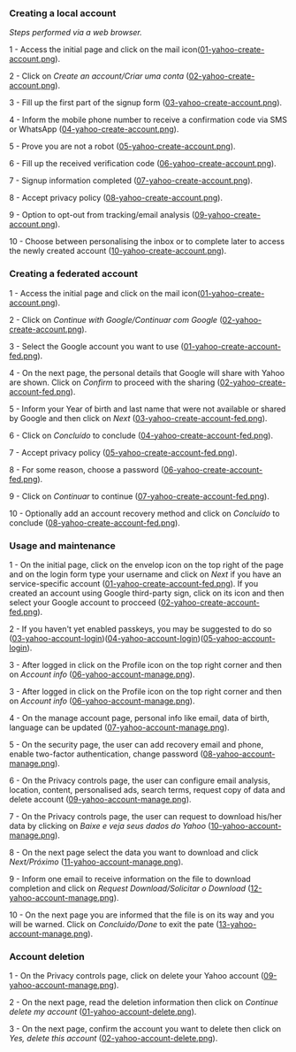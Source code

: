 ### Creating a local account

*Steps performed via a web browser.*

1 - Access the initial page and click on the mail icon([01-yahoo-create-account.png](./create/01-yahoo-create-account.png)).

2 - Click on *Create an account/Criar uma conta* ([02-yahoo-create-account.png](./create/02-yahoo-create-account.png)).

3 - Fill up the first part of the signup form ([03-yahoo-create-account.png](./create/03-yahoo-create-account.png)).

4 - Inform the mobile phone number to receive a confirmation code via SMS or WhatsApp ([04-yahoo-create-account.png](./create/04-yahoo-create-account.png)).

5 - Prove you are not a robot ([05-yahoo-create-account.png](./create/05-yahoo-create-account.png)).

6 - Fill up the received verification code ([06-yahoo-create-account.png](./create/06-yahoo-create-account.png)).

7 - Signup information completed ([07-yahoo-create-account.png](./create/07-yahoo-create-account.png)).

8 - Accept privacy policy ([08-yahoo-create-account.png](./create/08-yahoo-create-account.png)).

9 - Option to opt-out from tracking/email analysis ([09-yahoo-create-account.png](./create/09-yahoo-create-account.png)).

10 - Choose between personalising the inbox or to complete later to access the newly created account ([10-yahoo-create-account.png](./create/10-yahoo-create-account.png)).


### Creating a federated account


1 - Access the initial page and click on the mail icon([01-yahoo-create-account.png](./create/01-yahoo-create-account.png)).

2 - Click on *Continue with Google/Continuar com Google* ([02-yahoo-create-account.png](./create/02-yahoo-create-account.png)).

3 - Select the Google account you want to use ([01-yahoo-create-account-fed.png](./create/01-yahoo-create-account-fed.png)).

4 - On the next page, the personal details that Google will share with Yahoo are shown. Click on *Confirm* to proceed with the sharing ([02-yahoo-create-account-fed.png](./create/02-yahoo-create-account-fed.png)).

5 - Inform your Year of birth and last name that were not available or shared by Google and then click on *Next* ([03-yahoo-create-account-fed.png](./create/03-yahoo-create-account-fed.png)).

6 - Click on *Concluído* to conclude ([04-yahoo-create-account-fed.png](./create/04-yahoo-create-account-fed.png)).

7 -  Accept privacy policy ([05-yahoo-create-account-fed.png](./create/05-yahoo-create-account-fed.png)).

8 - For some reason, choose a password ([06-yahoo-create-account-fed.png](./create/06-yahoo-create-account-fed.png)).

9 - Click on *Continuar* to continue ([07-yahoo-create-account-fed.png](./create/07-yahoo-create-account-fed.png)).

10 - Optionally add an account recovery method and click on *Concluído* to conclude ([08-yahoo-create-account-fed.png](./create/08-yahoo-create-account-fed.png)).


### Usage and maintenance

1 - On the initial page, click on the envelop icon on the top right of the page and on the login form type your username and click on *Next* if you have an service-specific account ([01-yahoo-create-account-fed.png](./usage/01-yahoo-account-login.png)). If you created an account using Google third-party sign, click on its icon and then select your Google account to procceed ([02-yahoo-create-account-fed.png](./usage/02-yahoo-account-login.png)).

2 - If you haven't yet enabled passkeys, you may be suggested to do so ([03-yahoo-account-login](./usage/03-yahoo-account-login.png))([04-yahoo-account-login](./usage/04-yahoo-account-login.png))([05-yahoo-account-login](./usage/05-yahoo-account-login.png)).

3 - After logged in click on the Profile icon on the top right corner and then on _Account info_ ([06-yahoo-account-manage.png](./usage/06-yahoo-account-manage.png)).

3 - After logged in click on the Profile icon on the top right corner and then on _Account info_ ([06-yahoo-account-manage.png](./usage/06-yahoo-account-manage.png)).

4 - On the manage account page, personal info like email, data of birth, language can be updated ([07-yahoo-account-manage.png](./usage/07-yahoo-account-manage.png)).

5 - On the security page, the user can add recovery email and phone, enable two-factor authentication, change password ([08-yahoo-account-manage.png](./usage/08-yahoo-account-manage.png)).

6 - On the Privacy controls page, the user can configure email analysis, location, content, personalised ads, search terms, request copy of data and delete account ([09-yahoo-account-manage.png](./usage/09-yahoo-account-manage.png)).

7 - On the Privacy controls page, the user can request to download his/her data by clicking on *Baixe e veja seus dados do Yahoo* ([10-yahoo-account-manage.png](./usage/10-yahoo-account-manage.png)).

8 - On the next page select the data you want to download and click *Next/Próximo* ([11-yahoo-account-manage.png](./usage/11-yahoo-account-manage.png)).

9 - Inform one email to receive information on the file to download completion and click on *Request Download/Solicitar o Download* ([12-yahoo-account-manage.png](./usage/12-yahoo-account-manage.png)).

10 - On the next page you are informed that the file is on its way and you will be warned. Click on *Concluido/Done* to exit the pate ([13-yahoo-account-manage.png](./usage/13-yahoo-account-manage.png)).

### Account deletion

1 - On the Privacy controls page, click on delete your Yahoo account ([09-yahoo-account-manage.png](./usage/09-yahoo-account-manage.png)).

2 - On the next page, read the deletion information then click on *Continue delete my account* ([01-yahoo-account-delete.png](./deletion/01-yahoo-account-delete.png)).

3 - On the next page, confirm the account you want to delete then click on *Yes, delete this account* ([02-yahoo-account-delete.png](./deletion/02-yahoo-account-delete.png)).